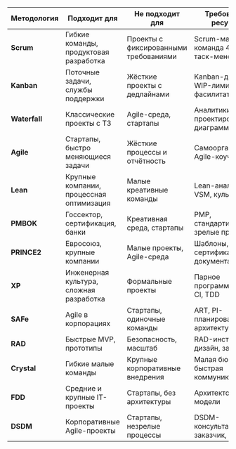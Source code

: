 
| **Методология** | **Подходит для**                         | **Не подходит для**                   | **Требования к ресурсам**                     |
| --------------- | ---------------------------------------- | ------------------------------------- | --------------------------------------------- |
| **Scrum**       | Гибкие команды, продуктовая разработка   | Проекты с фиксированными требованиями | Scrum-мастер, команда 4–7 чел, таск-менеджеры |
| **Kanban**      | Поточные задачи, службы поддержки        | Жёсткие проекты с дедлайнами          | Kanban-доска, WIP-лимиты, фасилитатор         |
| **Waterfall**   | Классические проекты с ТЗ                | Agile-среда, стартапы                 | Аналитики, проектировщики, диаграммы          |
| **Agile**       | Стартапы, быстро меняющиеся задачи       | Жёсткие процессы и отчётность         | Самоорганизация, Agile-коуч, CI/CDм           |
| **Lean**        | Крупные компании, процессная оптимизация | Малые креативные команды              | Lean-аналитики, VSM, культура                 |
| **PMBOK**       | Госсектор, сертификация, банки           | Креативная среда, стартапы            | PMP, стандартизация, зрелые процессы          |
| **PRINCE2**     | Евросоюз, крупные компании               | Малые проекты, Agile-среда            | Шаблоны, сертификация, документация           |
| **XP**          | Инженерная культура, сложная разработка  | Формальные проекты                    | Парное программирование, CI, TDD              |
| **SAFe**        | Agile в корпорациях                      | Стартапы, одиночные команды           | ART, PI-планирование, архитектура             |
| **RAD**         | Быстрые MVP, прототипы                   | Безопасность, масштаб                 | RAD-инструменты, дизайн, заказчик             |
| **Crystal**     | Гибкие малые команды                     | Крупные корпоративные внедрения       | Малая бюрократия, быстрая коммуникация        |
| **FDD**         | Средние и крупные IT-проекты             | Стартапы, без архитектуры             | Архитекторы, фичи, модели                     |
| **DSDM**        | Корпоративные Agile-проекты              | Стартапы, незрелые процессы           | DSDM-консультанты, заказчик, итерации         |
